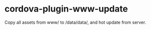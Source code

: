 # cordova-plugin-www-update
Copy all assets from www/ to /data/data/, and hot update from server.  
